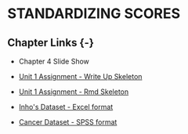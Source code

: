 # STANDARDIZING SCORES

## Chapter Links {-}

* Chapter 4 Slide Show

* [Unit 1 Assignment - Write Up Skeleton](https://usu.box.com/s/bn0m44cp5zrkev3ppjdilfsvic4bubvu)

* [Unit 1 Assignment - Rmd Skeleton](https://usu.box.com/s/zjjwexn827ziifxlcoe6emr2brfifk0x)

* [Inho's Dataset - Excel format](https://usu.box.com/s/hyky7eb24l6vvzj2xboedhcx1xolrpw1)

* [Cancer Dataset - SPSS format](https://usu.box.com/s/9c92zof5whb76bphmzxn3vqx5702qgq6)



